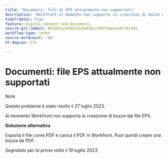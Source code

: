```yaml
---
title: "Documenti: file di EPS attualmente non supportati"
description: "Workfront al momento non supporta la creazione di bozze dai file EPS."
hidefromtoc: true
feature: Digital Content and Documents
source-git-commit: 882402acd54423e20d28c2294f5aeeae9fc8fa9a
workflow-type: tm+mt
source-wordcount: '64'
ht-degree: 17%

---
```



# Documenti: file EPS attualmente non supportati

<!--WF, WFP-->

>[!NOTE]
>
>Questo problema è stato risolto il 27 luglio 2023.

Al momento Workfront non supporta la creazione di bozze dai file EPS.

**Soluzione alternativa**

Esporta il file come PDF e carica il PDF in Workfront. Puoi quindi creare una bozza da PDF.

_Segnalato per la prima volta il 19 luglio 2023._
